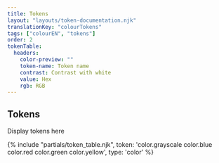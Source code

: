 ```yaml
---
title: Tokens
layout: "layouts/token-documentation.njk"
translationKey: "colourTokens"
tags: ["colourEN", "tokens"]
order: 2
tokenTable:
  headers:
    color-preview: ""
    token-name: Token name
    contrast: Contrast with white
    value: Hex
    rgb: RGB
---
```


## Tokens

Display tokens here

{% include "partials/token_table.njk", token: 'color.grayscale color.blue color.red color.green color.yellow', type: 'color' %}
